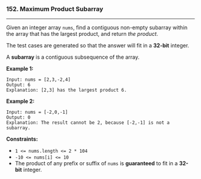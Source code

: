 ### 152. Maximum Product Subarray

---

Given an integer array `nums`, find a contiguous non-empty subarray within the array that has the largest product, and return *the product*.

The test cases are generated so that the answer will fit in a **32-bit** integer.

A **subarray** is a contiguous subsequence of the array.

 

**Example 1:**

```
Input: nums = [2,3,-2,4]
Output: 6
Explanation: [2,3] has the largest product 6.
```

**Example 2:**

```
Input: nums = [-2,0,-1]
Output: 0
Explanation: The result cannot be 2, because [-2,-1] is not a subarray.
```

 

**Constraints:**

- `1 <= nums.length <= 2 * 104`
- `-10 <= nums[i] <= 10`
- The product of any prefix or suffix of `nums` is **guaranteed** to fit in a **32-bit** integer.